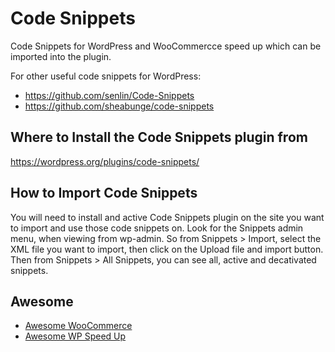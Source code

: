 # Code Snippets
Code Snippets for WordPress and WooCommercce speed up which can be imported into the plugin.

For other useful code snippets for WordPress:
- https://github.com/senlin/Code-Snippets
- https://github.com/sheabunge/code-snippets

## Where to Install the Code Snippets plugin from

https://wordpress.org/plugins/code-snippets/

## How to Import Code Snippets

You will need to install and active Code Snippets plugin on the site you want to import and use those code snippets on. Look for the Snippets admin menu, when viewing from wp-admin. So from Snippets > Import, select the XML file you want to import, then click on the Upload file and import button. Then from Snippets > All Snippets, you can see all, active and decativated snippets.

## Awesome

* [Awesome WooCommerce](https://github.com/PageSpeedPlus/wp-code-snippets/wiki/Awesome-WooCommerce)
* [Awesome WP Speed Up](https://github.com/PageSpeedPlus/wp-code-snippets/wiki/Awesome-WP-Speed-Up)
